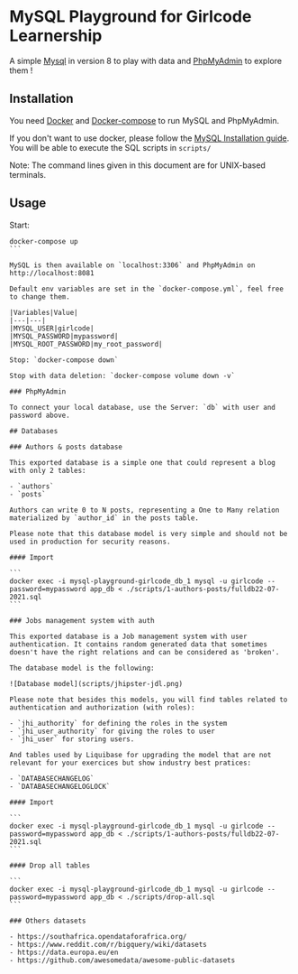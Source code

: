 # MySQL Playground for Girlcode Learnership

A simple [Mysql](https://www.mysql.com/) in version 8 to play with data and [PhpMyAdmin](https://www.phpmyadmin.net/) to explore them !

## Installation

You need [Docker]() and [Docker-compose]() to run MySQL and PhpMyAdmin.

If you don't want to use docker, please follow the [MySQL Installation guide](https://dev.mysql.com/doc/refman/8.0/en/installing.html).
You will be able to execute the SQL scripts in `scripts/`

Note: The command lines given in this document are for UNIX-based terminals.

## Usage

Start:

````
docker-compose up
```

MySQL is then available on `localhost:3306` and PhpMyAdmin on http://localhost:8081

Default env variables are set in the `docker-compose.yml`, feel free to change them.

|Variables|Value|
|---|---|
|MYSQL_USER|girlcode|
|MYSQL_PASSWORD|mypassword|
|MYSQL_ROOT_PASSWORD|my_root_password|

Stop: `docker-compose down`

Stop with data deletion: `docker-compose volume down -v`

### PhpMyAdmin

To connect your local database, use the Server: `db` with user and password above.

## Databases

### Authors & posts database

This exported database is a simple one that could represent a blog with only 2 tables:

- `authors`
- `posts`

Authors can write 0 to N posts, representing a One to Many relation materialized by `author_id` in the posts table.

Please note that this database model is very simple and should not be used in production for security reasons.

#### Import

```
docker exec -i mysql-playground-girlcode_db_1 mysql -u girlcode --password=mypassword app_db < ./scripts/1-authors-posts/fulldb22-07-2021.sql
```

### Jobs management system with auth

This exported database is a Job management system with user authentication. It contains random generated data that sometimes doesn't have the right relations and can be considered as 'broken'.

The database model is the following:

![Database model](scripts/jhipster-jdl.png)

Please note that besides this models, you will find tables related to authentication and authorization (with roles):

- `jhi_authority` for defining the roles in the system
- `jhi_user_authority` for giving the roles to user
- `jhi_user` for storing users.

And tables used by Liquibase for upgrading the model that are not relevant for your exercices but show industry best pratices:

- `DATABASECHANGELOG`
- `DATABASECHANGELOGLOCK`

#### Import

```
docker exec -i mysql-playground-girlcode_db_1 mysql -u girlcode --password=mypassword app_db < ./scripts/1-authors-posts/fulldb22-07-2021.sql
```

#### Drop all tables

```
docker exec -i mysql-playground-girlcode_db_1 mysql -u girlcode --password=mypassword app_db < ./scripts/drop-all.sql
```

### Others datasets

- https://southafrica.opendataforafrica.org/
- https://www.reddit.com/r/bigquery/wiki/datasets
- https://data.europa.eu/en
- https://github.com/awesomedata/awesome-public-datasets
````
